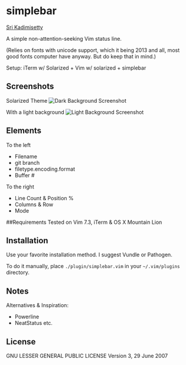 # simplebar

[Sri Kadimisetty](http://sri.io)


A simple non-attention-seeking Vim status line.


(Relies on fonts with unicode support, which it
being 2013 and all, most good fonts computer have
anyway. But do keep that in mind.)


Setup: iTerm w/ Solarized + Vim w/ solarized +
simplebar


## Screenshots
Solarized Theme
![Dark Background Screenshot](https://raw.github.com/kadimisetty/vim-simplebar/master/doc/source/dark3.png)

With a light background
![Light Background Screenshot](https://raw.github.com/kadimisetty/vim-simplebar/master/doc/source/light3.png)


## Elements
To the left
* Filename 
* git branch
* filetype.encoding.format
* Buffer #

To the right
* Line Count & Position %
* Columns & Row 
* Mode


##Requirements
Tested on Vim 7.3, iTerm & OS X Mountain Lion


## Installation
Use your favorite installation method. I suggest
Vundle or Pathogen.

To do it manually, place `./plugin/simplebar.vim`
in your `~/.vim/plugins` directory.


## Notes
Alternatives & Inspiration:
* Powerline
* NeatStatus etc.


## License
GNU LESSER GENERAL PUBLIC LICENSE
Version 3, 29 June 2007
